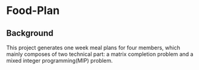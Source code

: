 # Food-Plan

## Background

This project generates one week meal plans for four members, which mainly composes of two technical part: a matrix completion problem and a mixed integer programming(MIP) problem.

